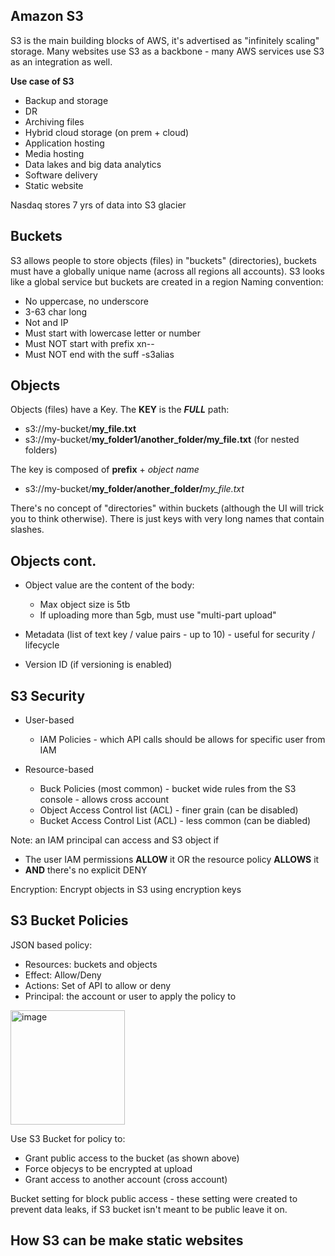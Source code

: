 ## Amazon S3
S3 is the main building blocks of AWS, it's advertised as "infinitely scaling" storage. Many websites use S3 as a backbone - many AWS services use S3 as an integration as well.

**Use case of S3**
- Backup and storage
- DR
- Archiving files
- Hybrid cloud storage (on prem + cloud)
- Application hosting
- Media hosting
- Data lakes and big data analytics
- Software delivery
- Static website

Nasdaq stores 7 yrs of data into S3 glacier

## Buckets

S3 allows people to store objects (files) in "buckets" (directories), buckets must have a globally unique name (across all regions all accounts). S3 looks like a global service but buckets are created in a region
Naming convention:
- No uppercase, no underscore
- 3-63 char long
- Not and IP
- Must start with lowercase letter or number
- Must NOT start with prefix xn--
- Must NOT end with the suff -s3alias

## Objects
Objects (files) have a Key. The **KEY** is the **_FULL_** path:
- s3://my-bucket/**my_file.txt**
- s3://my-bucket/**my_folder1/another_folder/my_file.txt** (for nested folders)

The key is composed of **prefix** + _object name_
- s3://my-bucket/**my_folder/another_folder/**_my_file.txt_

There's no concept of "directories" within buckets (although the UI will trick you to think otherwise). There is just keys with very long names that contain slashes.

## Objects cont.

- Object value are the content of the body:
  - Max object size is 5tb
  - If uploading more than 5gb, must use "multi-part upload"

- Metadata (list of text key / value pairs - up to 10) - useful for security / lifecycle
- Version ID (if versioning is enabled)

## S3 Security
- User-based
  - IAM Policies - which API calls should be allows for specific user from IAM

- Resource-based
  - Buck Policies (most common) - bucket wide rules from the S3 console - allows cross account
  - Object Access Control list (ACL) - finer grain (can be disabled)
  - Bucket Access Control List (ACL) - less common (can be diabled)

 Note: an IAM principal can access and S3 object if
  - The user IAM permissions **ALLOW** it OR the resource policy **ALLOWS** it
  - **AND** there's no explicit DENY

Encryption: Encrypt objects in S3 using encryption keys

## S3 Bucket Policies
JSON based policy:
- Resources: buckets and objects
- Effect: Allow/Deny
- Actions: Set of API to allow or deny
- Principal: the account or user to apply the policy to

<img width="183" alt="image" src="https://github.com/UpheldSmile/Virtual-Network/assets/49825639/b0077ba8-5bd8-43a8-8a1c-5502ff5bccde">

Use S3 Bucket for policy to:
- Grant public access to the bucket (as shown above)
- Force objecys to be encrypted at upload
- Grant access to another account (cross account)

Bucket setting for block public access - these setting were created to prevent data leaks, if S3 bucket isn't meant to be public leave it on.

## How S3 can be make static websites


